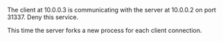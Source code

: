 The client at 10.0.0.3 is communicating with the server at 10.0.0.2 on port 31337.
Deny this service.

This time the server forks a new process for each client connection.
